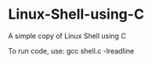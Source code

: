 # Linux-Shell-using-C
A simple copy of Linux Shell using C

To run code, use:
 gcc shell.c -lreadline
